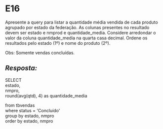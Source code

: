 # E16
Apresente a query para listar a quantidade média vendida de cada produto agrupado por estado da federação. As colunas presentes no resultado devem ser estado e nmprod e quantidade_media. Considere arredondar o valor da coluna quantidade_media na quarta casa decimal. Ordene os resultados pelo estado (1º) e nome do produto (2º).

Obs: Somente vendas concluídas.

## *Resposta:*
SELECT<br>
	estado,<br>
	nmpro,<br>
	round(avg(qtd), 4) as quantidade_media

from tbvendas<br>
where status = 'Concluído'<br>
group by estado, nmpro<br>
order by estado, nmpro